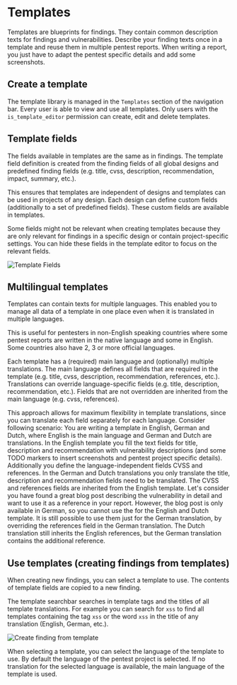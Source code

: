# Templates
Templates are blueprints for findings. They contain common description texts for findings and vulnerabilities.
Describe your finding texts once in a template and reuse them in multiple pentest reports. 
When writing a report, you just have to adapt the pentest specific details and add some screenshots.


## Create a template
The template library is managed in the `Templates` section of the navigation bar.
Every user is able to view and use all templates.
Only users with the `is_template_editor` permission can create, edit and delete templates.


## Template fields
The fields available in templates are the same as in findings. 
The template field definition is created from the finding fields of all global designs and predefined finding fields (e.g. title, cvss, description, recommendation, impact, summary, etc.).

This ensures that templates are independent of designs and templates can be used in projects of any design.
Each design can define custom fields (additionally to a set of predefined fields). These custom fields are available in templates.

Some fields might not be relevant when creating templates because they are only relevant for findings in a specific design or contain project-specific settings.
You can hide these fields in the template editor to focus on the relevant fields.

![Template Fields](/images/template_fields.png)


## Multilingual templates
Templates can contain texts for multiple languages.
This enabled you to manage all data of a template in one place even when it is translated in multiple languages. 

This is useful for pentesters in non-English speaking countries where some pentest reports are written in the native language and some in English.
Some countries also have 2, 3 or more official languages.

Each template has a (required) main language and (optionally) multiple translations.
The main language defines all fields that are required in the template (e.g. title, cvss, description, recommendation, references, etc.).
Translations can override language-specific fields (e.g. title, description, recommendation, etc.).
Fields that are not overridden are inherited from the main language (e.g. cvss, references).

This approach allows for maximum flexibility in template translations, since you can translate each field separately for each language.
Consider following scenario: 
You are writing a template in English, German and Dutch, where English is the main language and German and Dutch are translations.
In the English template you fill the text fields for title, description and recommendation with vulnerability descriptions (and some TODO markers to insert screenshots and pentest project specific details). Additionally you define the language-independent fields CVSS and references.
In the German and Dutch translations you only translate the title, description and recommendation fields need to be translated. 
The CVSS and references fields are inherited from the English template.
Let's consider you have found a great blog post describing the vulnerability in detail and want to use it as a reference in your report.
However, the blog post is only available in German, so you cannot use the for the English and Dutch template.
It is still possible to use them just for the German translation, by overriding the references field in the German translation.
The Dutch translation still inherits the English references, but the German translation contains the additional reference.


## Use templates (creating findings from templates)
When creating new findings, you can select a template to use.
The contents of template fields are copied to a new finding.

The template searchbar searches in template tags and the titles of all template translations.
For example you can search for `xss` to find all templates containing the tag `xss` or the word `xss` in the title of any translation (English, German, etc.).

![Create finding from template](/images/create_finding_from_template.png)

When selecting a template, you can select the language of the template to use.
By default the language of the pentest project is selected.
If no translation for the selected language is available, the main language of the template is used.


